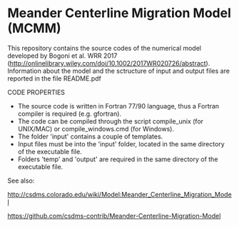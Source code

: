 # Meander Centerline Migration Model (MCMM)
This repository contains the source codes of the numerical model developed by Bogoni et al. WRR 2017 (http://onlinelibrary.wiley.com/doi/10.1002/2017WR020726/abstract).
Information about the model and the sctructure of input and output files are reported in the file README.pdf


CODE PROPERTIES
* The source code is written in Fortran 77/90 language, thus a Fortran compiler is required (e.g. gfortran).
* The code can be compiled through the script compile_unix (for UNIX/MAC) or compile_windows.cmd (for Windows).
* The folder 'input' contains a couple of templates.
* Input files must be into the 'input' folder, located in the same directory of the executable file.
* Folders 'temp' and 'output' are required in the same directory of the executable file.

See also:

http://csdms.colorado.edu/wiki/Model:Meander_Centerline_Migration_Model

https://github.com/csdms-contrib/Meander-Centerline-Migration-Model

